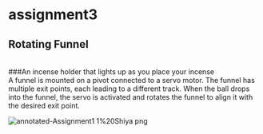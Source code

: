 # assignment3
## Rotating Funnel
<br>###An incense holder that lights up as you place your incense
<br>A funnel is mounted on a pivot connected to a servo motor. The funnel has multiple exit points, each leading to a different track. When the ball drops into the funnel, the servo is activated and rotates the funnel to align it with the desired exit point.

![annotated-Assignment1 1%20Shiya png](https://github.com/shiyawu54/IXD-256-Shiya/assets/124006593/4abb1952-f97d-4be5-a8fd-948ae9a316ca)
